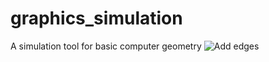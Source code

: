 # graphics_simulation
A simulation tool for basic computer geometry
![Add edges](https://user-images.githubusercontent.com/31944762/59879481-6d3f5c80-9370-11e9-99e7-9d8d0a9db628.png)
